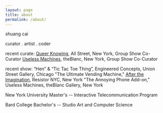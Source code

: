 ```yaml
---
layout: page
title: about
permalink: /about/
---
```


shuang cai

curator . artist . coder

recent curate:
[Queer Knowing](https://allstnyc.com/3rd:-queer-knowing), All Street, New York, Group Show Co-Curator
[Useless Machines](https://www.theblanc.art/exhibition), theBlanc, New York, Group Show Co-Curator

recent show:
“Hen” & “Tic Tac Toe Thing”, Engineered Concepts, Union Street Gallery, Chicago
"The Ultimate Vending Machine," [After the Imagination](https://www.nycresistor.com/2023/04/12/itps-2023-thesis-class-is-showing-at-resistor/), Resistor NYC, New York
"The Annoying Phone Add-on," Useless Machines, theBlanc Gallery, New York

New York University
Master's -- Interactive Telecommunication Program

Bard College
Bachelor's -- Studio Art and Computer Science

<!--
**curate:**
_2023_
[Queer Knowing](https://allstnyc.com/3rd:-queer-knowing), All Street, New York, Group Show Co-Curator
[Useless Machines](https://www.theblanc.art/exhibition), theBlanc, New York, Group Show Co-Curator
[Charlie Mai: A Little Good For a Long Time](https://latitudegallery.nyc/blogs/exhibitons/a-little-good-for-a-long-time), LATITUDE Gallery, New York, Curator
_2022_
Absurd Hotel, ITP/IMA Winter Show, New York, USA
Lambent Fire, Latitude Gallery, New York, Solo Show Curator
Time Feast, Latitude Gallery, New York, Solo Show Curator
[ADJUSTED for Inflation](https://www.kunstraumllc.com/single-post/adjusted-for-inflation), KunstraumLLC, New York, Curatorial Assistant
Gem Box, Latitude Gallery, New York, Group Show Curator
Jessica Wee: Plusieurs Rêves," LATITUDE Gallery, New York, Curator
Three-Legged Crow, Latitude Gallery, New York, Group Show Curator
Conceive, LATITUDE Gallery, New York, Group Show Curator
_2021_
chi-ri(迟日), 悦美术馆, Beijing, Co-curator
Light in the Shadow, aolab, Shanghai, Co-curator/Organizer
It's time to reduce the backlog!, LATITUDE Gallery, Brooklyn, Curatorial Assistant

**​talks:**
_2023_
Thesis - New York University - The Ultimate Vending Machine
Curator Walkthrough – theBlanc Gallery – Useless Machines
_2022_
Curator Walkthrough – LATITUDE Gallery – Yanyan Huang | Time Feast
Artists Salon – Kunstraum LLC – August Artists Salon

**solo exhibits:**
_2021_
Self && Self, Fisher Exhibit Center, Annandale-on-Hudson, NY
​

**group exhibits:**
_2023_
“Hen” & “Tic Tac Toe Thing”, Engineered Concepts, Union Street Gallery, Chicago
"The Ultimate Vending Machine," After the Imagination, Resistor NYC, New York
"The Annoying Phone Add-on," Useless Machines, theBlanc Gallery, New York
_2022_
"Dine Together," Absurd Hotel, ITP/IMA Winter Show, New York, USA
"The Hen," Absurd Hotel, ITP/IMA Winter Show, New York, USA
"Tic Tac Toe Thing," SIA International Show, Manhattan, New York, USA
"Tic Tac Toe Thing," Willoughby-walks, Brooklyn, USA
_2021_
"Lonely Traffic Light," ITP/IMA Winter Show, New York
“哲学性自杀," 光合作用(Photosynthesis), Xiamen/Chengdu/Shenzhen, China
"Philosophical Suicide," Pure Abstract, las laguna art gallery, Laguna Beach CA
"Philosophical Suicide," It's time to reduce the backlog!, LATITUDE Gallery, New York
"Quarantine, the Game," BFA Show 2020, Serve the People, Online
_2019_
"Memory Book," Group Moderation Show, Bard College, Red Hook NY, USA
_2018_
"Memory Book" & "No Exit," Off Shore, Bard College & Edna Manley College of Visual and Performing Arts, Kingston, Jamaica
​
Publication Works:
_2023_
Adjacent Magazine Issue 10 “Ecoscope," Editor
_2022_
Adjacent Magazine Issue 9 "Riturals" Editor
_2020_
无岸 Off Shore Literary, “Philosophical Suicide”
Be My Mirror (Published Book by Yuting Wu), Illustration
_2019_
Bard Paper, "Last Films of Rolls"
_2018_
Free Press Magazine, "Do Not Park Here"​ -->
